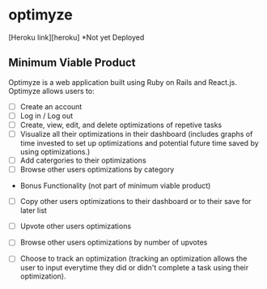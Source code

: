 # optimyze

[Heroku link][heroku] *Not yet Deployed

## Minimum Viable Product

Optimyze is a web application built using Ruby on Rails and React.js. Optimyze allows users to:

<!-- This is a Markdown checklist. Use it to keep track of your
progress. Put an x between the brackets for a checkmark: [x] -->

- [ ] Create an account
- [ ] Log in / Log out
- [ ] Create, view, edit, and delete optimizations of repetive tasks
- [ ] Visualize all their optimizations in their dashboard (includes graphs of time invested to set up optimizations and potential future time saved by using optimizations.)
- [ ] Add catergories to their optimizations
- [ ] Browse other users optimizations by category

- Bonus Functionality (not part of minimum viable product)
- [ ] Copy other users optimizations to their dashboard or to their save for later list
- [ ] Upvote other users optimizations
- [ ] Browse other users optimizations by number of upvotes
- [ ] Choose to track an optimization (tracking an optimization allows the user to input everytime they did or didn't complete a task using their optimization).


